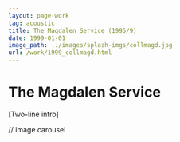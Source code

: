 ```yaml
---
layout: page-work
tag: acoustic
title: The Magdalen Service (1995/9)
date: 1999-01-01
image_path: ../images/splash-imgs/collmagd.jpg
url: /work/1999_collmagd.html
---
```

# The Magdalen Service

[Two-line intro]

// image carousel
